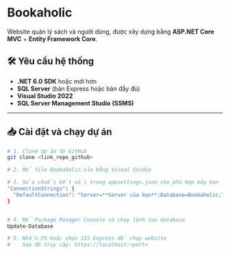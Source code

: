 # Bookaholic

Website quản lý sách và người dùng, được xây dựng bằng **ASP.NET Core MVC** + **Entity Framework Core**.

## 🛠 Yêu cầu hệ thống
- **.NET 6.0 SDK** hoặc mới hơn
- **SQL Server** (bản Express hoặc bản đầy đủ)
- **Visual Studio 2022** 
- **SQL Server Management Studio (SSMS)** 

---

## 📥 Cài đặt và chạy dự án

```bash
# 1. Clone dự án từ GitHub
git clone <link_repo_github>

# 2. Mở file Bookaholic.sln bằng Visual Studio

# 3. Sửa chuỗi kết nối trong appsettings.json cho phù hợp máy bạn
"ConnectionStrings": {
  "DefaultConnection": "Server=**Server của bạn**;Database=Bookaholic;Trusted_Connection=True;TrustServerCertificate=True;MultipleActiveResultSets=True"
}


# 4. Mở Package Manager Console và chạy lệnh tạo database
Update-Database

# 5. Nhấn F5 hoặc chọn IIS Express để chạy website
#    Sau đó truy cập: https://localhost:<port>
